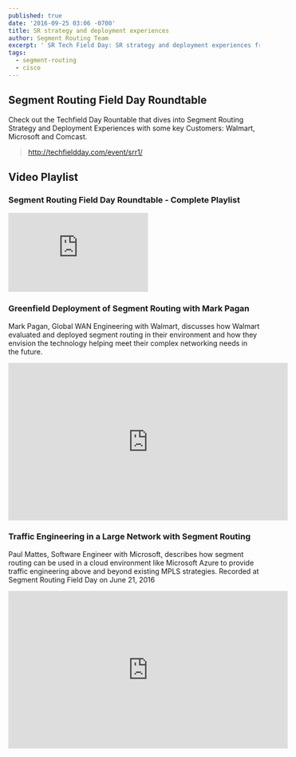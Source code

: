 ```yaml
---
published: true
date: '2016-09-25 03:06 -0700'
title: SR strategy and deployment experiences
author: Segment Routing Team
excerpt: ' SR Tech Field Day: SR strategy and deployment experiences from Walmart, Microsoft and Comcast'
tags:
  - segment-routing
  - cisco
---
```

   
     
       
       
## Segment Routing Field Day Roundtable

Check out the Techfield Day Rountable that dives into Segment Routing Strategy and Deployment Experiences with some key Customers: Walmart, Microsoft and Comcast.

><http://techfieldday.com/event/srr1/>


## Video Playlist 

### Segment Routing Field Day Roundtable - Complete Playlist  


<iframe width="280" height="158" src="https://www.youtube.com/embed/videoseries?list=PLinuRwpnsHacUlfUCrVstvpzURnK_M3iI" frameborder="0" allowfullscreen></iframe>


### Greenfield Deployment of Segment Routing with Mark Pagan

Mark Pagan, Global WAN Engineering with Walmart, discusses how Walmart evaluated and deployed segment routing in their environment and how they envision the technology helping meet their complex networking needs in the future. 

<iframe width="560" height="315" src="https://www.youtube.com/embed/hIb4xESVqyM" frameborder="0" allowfullscreen></iframe>

 
### Traffic Engineering in a Large Network with Segment Routing
 
Paul Mattes, Software Engineer with Microsoft, describes how segment routing can be used in a cloud environment like Microsoft Azure to provide traffic engineering above and beyond existing MPLS strategies. Recorded at Segment Routing Field Day on June 21, 2016

<iframe width="560" height="315" src="https://www.youtube.com/embed/CDtoPGCZu3Y" frameborder="0" allowfullscreen></iframe>

